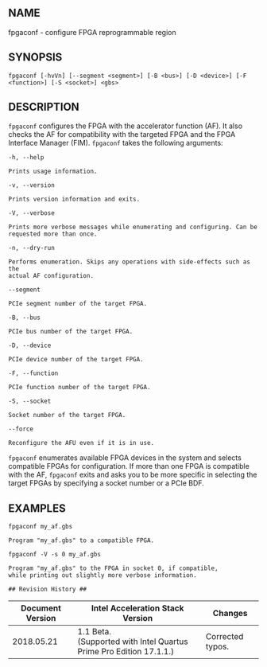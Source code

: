 ## NAME ##
fpgaconf - configure FPGA reprogrammable region

## SYNOPSIS ##

`fpgaconf [-hvVn] [--segment <segment>] [-B <bus>] [-D <device>] [-F <function>] [-S <socket>] <gbs>`

## DESCRIPTION ##

```fpgaconf``` configures the FPGA with the accelerator function (AF). It also checks the AF for compatibility with 
the targeted FPGA and the FPGA Interface Manager (FIM). ```fpgaconf``` takes the following arguments: 

`-h, --help`

	Prints usage information.

`-v, --version`

	Prints version information and exits.

`-V, --verbose`

	Prints more verbose messages while enumerating and configuring. Can be
	requested more than once.

`-n, --dry-run`

	Performs enumeration. Skips any operations with side-effects such as the
	actual AF configuration. 

`--segment`

	PCIe segment number of the target FPGA.

`-B, --bus`

	PCIe bus number of the target FPGA.

`-D, --device`

	PCIe device number of the target FPGA. 

`-F, --function`

	PCIe function number of the target FPGA.

`-S, --socket`

	Socket number of the target FPGA.

`--force`

	Reconfigure the AFU even if it is in use.

```fpgaconf``` enumerates available FPGA devices in the system and selects
compatible FPGAs for configuration. If more than one FPGA is
compatible with the AF, ```fpgaconf``` exits and asks you to be
more specific in selecting the target FPGAs by specifying a
socket number or a PCIe BDF.

## EXAMPLES ##

`fpgaconf my_af.gbs`

	Program "my_af.gbs" to a compatible FPGA.

`fpgaconf -V -s 0 my_af.gbs`

	Program "my_af.gbs" to the FPGA in socket 0, if compatible,
	while printing out slightly more verbose information.
	
	## Revision History ##

 | Document Version |  Intel Acceleration Stack Version  | Changes  |
 | ---------------- |------------------------------------|----------|
 |2018.05.21 | 1.1 Beta. <br>(Supported with Intel Quartus Prime Pro Edition 17.1.1.) | Corrected typos. |
